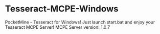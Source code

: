# Tesseract-MCPE-Windows
PocketMine - Tesseract for Windows! Just launch start.bat and enjoy your Tesseract MCPE Server! MCPE Server version: 1.0.7
